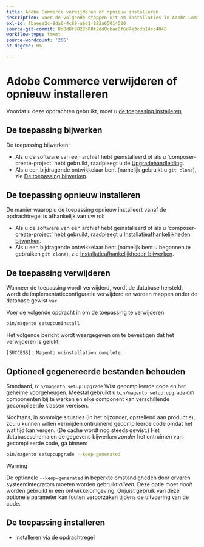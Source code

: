 ```yaml
---
title: Adobe Commerce verwijderen of opnieuw installeren
description: Voer de volgende stappen uit om installaties in Adobe Commerce te verwijderen en opnieuw te installeren.
exl-id: fbaeee2c-8da0-4c89-a6d1-882a65014520
source-git-commit: 8d0d8f9822b88f2dd8cbae8f6d7e3cdb14cc4848
workflow-type: tm+mt
source-wordcount: '265'
ht-degree: 0%

---
```


# Adobe Commerce verwijderen of opnieuw installeren

Voordat u deze opdrachten gebruikt, moet u [de toepassing installeren](../tutorials/install.md).

## De toepassing bijwerken

De toepassing bijwerken:

* Als u de software van een archief hebt geïnstalleerd of als u &#39;composer-create-project&#39; hebt gebruikt, raadpleegt u de [Upgradehandleiding](../../upgrade/overview.md).
* Als u een bijdragende ontwikkelaar bent (namelijk gebruikt u `git clone`), zie [De toepassing bijwerken](../../upgrade/developer/git-installs.md).

## De toepassing opnieuw installeren

De manier waarop u de toepassing opnieuw installeert vanaf de opdrachtregel is afhankelijk van uw rol:

* Als u de software van een archief hebt geïnstalleerd of als u &#39;composer-create-project&#39; hebt gebruikt, raadpleegt u [Installatieafhankelijkheden bijwerken](https://developer.adobe.com/commerce/contributor/guides/install/update-dependencies/).
* Als u een bijdragende ontwikkelaar bent (namelijk bent u begonnen te gebruiken `git clone`), zie [Installatieafhankelijkheden bijwerken](https://developer.adobe.com/commerce/contributor/guides/install/update-dependencies/).

## De toepassing verwijderen

Wanneer de toepassing wordt verwijderd, wordt de database hersteld, wordt de implementatieconfiguratie verwijderd en worden mappen onder de database gewist `var`.

Voer de volgende opdracht in om de toepassing te verwijderen:

```bash
bin/magento setup:uninstall
```

Het volgende bericht wordt weergegeven om te bevestigen dat het verwijderen is gelukt:

```terminal
[SUCCESS]: Magento uninstallation complete.
```

## Optioneel gegenereerde bestanden behouden

Standaard, `bin/magento setup:upgrade` Wist gecompileerde code en het geheime voorgeheugen. Meestal gebruikt u `bin/magento setup:upgrade` om componenten bij te werken en elke component kan verschillende gecompileerde klassen vereisen.

Nochtans, in sommige situaties (in het bijzonder, opstellend aan productie), zou u kunnen willen vermijden ontruimend gecompileerde code omdat het wat tijd kan vergen. (De cache wordt nog steeds gewist.) Het databaseschema en de gegevens bijwerken *zonder* het ontruimen van gecompileerde code, ga binnen:

```bash
bin/magento setup:upgrade --keep-generated
```

>[!WARNING]
>
>De optionele `--keep-generated` in beperkte omstandigheden door ervaren systeemintegrators moeten worden gebruikt *alleen*. Deze optie moet *nooit* worden gebruikt in een ontwikkelomgeving. Onjuist gebruik van deze optionele parameter kan fouten veroorzaken tijdens de uitvoering van de code.

## De toepassing installeren

* [Installeren via de opdrachtregel](../advanced.md)
